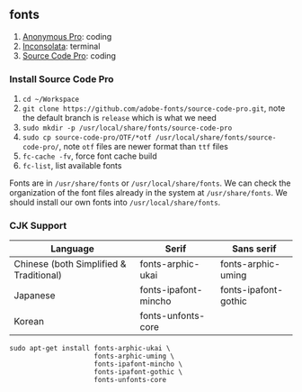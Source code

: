 ## fonts

1. [Anonymous Pro](https://packages.debian.org/buster/fonts/ttf-anonymous-pro): coding
2. [Inconsolata](https://packages.debian.org/buster/fonts-inconsolata): terminal
3. [Source Code Pro](https://github.com/adobe-fonts/source-code-pro): coding

### Install Source Code Pro

1. `cd ~/Workspace`
2. `git clone https://github.com/adobe-fonts/source-code-pro.git`, note the default branch is `release` which is what we need
3. `sudo mkdir -p /usr/local/share/fonts/source-code-pro`
4. `sudo cp source-code-pro/OTF/*otf /usr/local/share/fonts/source-code-pro/`, note `otf` files are newer format than `ttf` files
5. `fc-cache -fv`, force font cache build
6. `fc-list`, list available fonts

Fonts are in `/usr/share/fonts` or `/usr/local/share/fonts`. We can check the organization of the font files already in the system at `/usr/share/fonts`. We should install our own fonts into `/usr/local/share/fonts`.

### CJK Support

| Language                                | Serif                | Sans serif           |
|-----------------------------------------|----------------------|----------------------|
| Chinese (both Simplified & Traditional) |	fonts-arphic-ukai    | fonts-arphic-uming   |
| Japanese                                |	fonts-ipafont-mincho | fonts-ipafont-gothic |
| Korean                                  |	fonts-unfonts-core                          |

```
sudo apt-get install fonts-arphic-ukai \
                     fonts-arphic-uming \
                     fonts-ipafont-mincho \
                     fonts-ipafont-gothic \
                     fonts-unfonts-core
```

